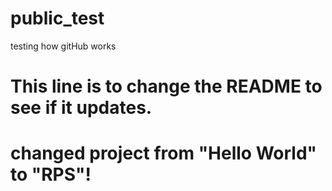 # public_test
 testing how gitHub works
# This line is to change the README to see if it updates.
# changed project from "Hello World" to "RPS"!